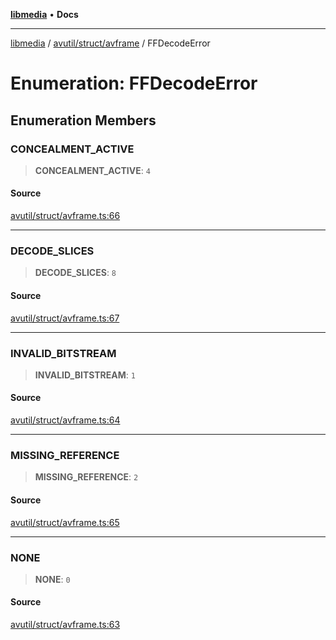 [**libmedia**](../../../../README.md) • **Docs**

***

[libmedia](../../../../README.md) / [avutil/struct/avframe](../README.md) / FFDecodeError

# Enumeration: FFDecodeError

## Enumeration Members

### CONCEALMENT\_ACTIVE

> **CONCEALMENT\_ACTIVE**: `4`

#### Source

[avutil/struct/avframe.ts:66](https://github.com/zhaohappy/libmedia/blob/b4bb608d2b1c00d036d73fc8d222b1a97be53694/src/avutil/struct/avframe.ts#L66)

***

### DECODE\_SLICES

> **DECODE\_SLICES**: `8`

#### Source

[avutil/struct/avframe.ts:67](https://github.com/zhaohappy/libmedia/blob/b4bb608d2b1c00d036d73fc8d222b1a97be53694/src/avutil/struct/avframe.ts#L67)

***

### INVALID\_BITSTREAM

> **INVALID\_BITSTREAM**: `1`

#### Source

[avutil/struct/avframe.ts:64](https://github.com/zhaohappy/libmedia/blob/b4bb608d2b1c00d036d73fc8d222b1a97be53694/src/avutil/struct/avframe.ts#L64)

***

### MISSING\_REFERENCE

> **MISSING\_REFERENCE**: `2`

#### Source

[avutil/struct/avframe.ts:65](https://github.com/zhaohappy/libmedia/blob/b4bb608d2b1c00d036d73fc8d222b1a97be53694/src/avutil/struct/avframe.ts#L65)

***

### NONE

> **NONE**: `0`

#### Source

[avutil/struct/avframe.ts:63](https://github.com/zhaohappy/libmedia/blob/b4bb608d2b1c00d036d73fc8d222b1a97be53694/src/avutil/struct/avframe.ts#L63)
